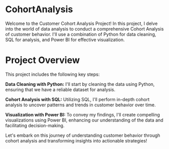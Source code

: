 # CohortAnalysis
Welcome to the Customer Cohort Analysis Project! In this project, I delve into the world of data analysis to conduct a comprehensive Cohort Analysis of customer behavior. I'll use a combination of Python for data cleaning, SQL for analysis, and Power BI for effective visualization.
# Project Overview
This project includes the following key steps:

**Data Cleaning with Python:** I'll start by cleaning the data using Python, ensuring that we have a reliable dataset for analysis.

**Cohort Analysis with SQL:** Utilizing SQL, I'll perform in-depth cohort analysis to uncover patterns and trends in customer behavior over time.

**Visualization with Power BI:** To convey my findings, I'll create compelling visualizations using Power BI, enhancing our understanding of the data and facilitating decision-making.

Let's embark on this journey of understanding customer behavior through cohort analysis and transforming insights into actionable strategies!
